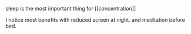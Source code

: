 sleep is the most important thing for [[concentration]]

I notice most benefits with reduced screen at night.
and meditation before bed.